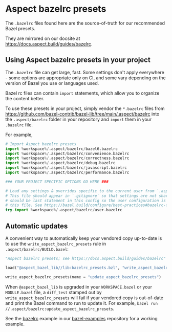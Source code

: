# Aspect bazelrc presets

The `.bazelrc` files found here are the source-of-truth for our recommended Bazel presets.

They are mirrored on our docsite at https://docs.aspect.build/guides/bazelrc.

## Using Aspect bazelrc presets in your project

The `.bazelrc` file can get large, fast.
Some settings don't apply everywhere - some options are appropriate only on CI,
and some vary depending on the version of Bazel you use or languages used.

Bazel rc files can contain `import` statements, which allow you to organize the content better.

To use these presets in your project, simply vendor the `*.bazelrc` files from
https://github.com/bazel-contrib/bazel-lib/tree/main/.aspect/bazelrc into the
`.aspect/bazelrc` folder in your repository and `import` them in your `.bazelrc` file.

For example,

```python title=".bazelrc"
# Import Aspect bazelrc presets
import %workspace%/.aspect/bazelrc/bazel6.bazelrc
import %workspace%/.aspect/bazelrc/convenience.bazelrc
import %workspace%/.aspect/bazelrc/correctness.bazelrc
import %workspace%/.aspect/bazelrc/debug.bazelrc
import %workspace%/.aspect/bazelrc/javascript.bazelrc
import %workspace%/.aspect/bazelrc/performance.bazelrc

### YOUR PROJECT SPECIFIC OPTIONS GO HERE ###

# Load any settings & overrides specific to the current user from `.aspect/bazelrc/user.bazelrc`.
# This file should appear in `.gitignore` so that settings are not shared with team members. This
# should be last statement in this config so the user configuration is able to overwrite flags from
# this file. See https://bazel.build/configure/best-practices#bazelrc-file.
try-import %workspace%/.aspect/bazelrc/user.bazelrc
```

## Automatic updates

A convenient way to automatically keep your vendored copy up-to-date is to use the `write_aspect_bazelrc_presets` rule in `.aspect/bazelrc/BUILD.bazel`:

```python title=".aspect/bazelrc/BUILD.bazel"
"Aspect bazelrc presets; see https://docs.aspect.build/guides/bazelrc"

load("@aspect_bazel_lib//lib:bazelrc_presets.bzl", "write_aspect_bazelrc_presets")

write_aspect_bazelrc_presets(name = "update_aspect_bazelrc_presets")
```

When `@aspect_bazel_lib` is upgraded in your `WORKSPACE.bazel` or your `MODULE.bazel` file, a `diff_test`
stamped out by `write_aspect_bazelrc_presets` will fail if your vendored copy is out-of-date and print the Bazel command
to run to update it. For example, `bazel run //.aspect/bazelrc:update_aspect_bazelrc_presets`.

See the [bazelrc](https://github.com/aspect-build/bazel-examples/blob/main/bazelrc/.aspect/bazelrc/BUILD.bazel) example
in our [bazel-examples](https://github.com/aspect-build/bazel-examples) repository for a working example.
